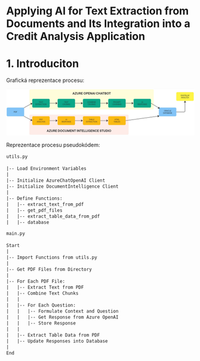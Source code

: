 # Applying AI for Text Extraction from Documents and Its Integration into a Credit Analysis Application
# 1. Introduciton

Grafická reprezentace procesu:

![Flowchart](Flowchart.jpg)

Reprezentace procesu pseudokódem:

```plaintext
utils.py

|-- Load Environment Variables
|
|-- Initialize AzureChatOpenAI Client
|-- Initialize DocumentIntelligence Client
|
|-- Define Functions:
|   |-- extract_text_from_pdf
|   |-- get_pdf_files
|   |-- extract_table_data_from_pdf
|   |-- database
```
```plaintext 
main.py

Start
|
|-- Import Functions from utils.py
|
|-- Get PDF Files from Directory
|
|-- For Each PDF File:
|   |-- Extract Text from PDF
|   |-- Combine Text Chunks
|   |
|   |-- For Each Question:
|   |   |-- Formulate Context and Question
|   |   |-- Get Response from Azure OpenAI
|   |   |-- Store Response
|   |
|   |-- Extract Table Data from PDF
|   |-- Update Responses into Database
|
End
```